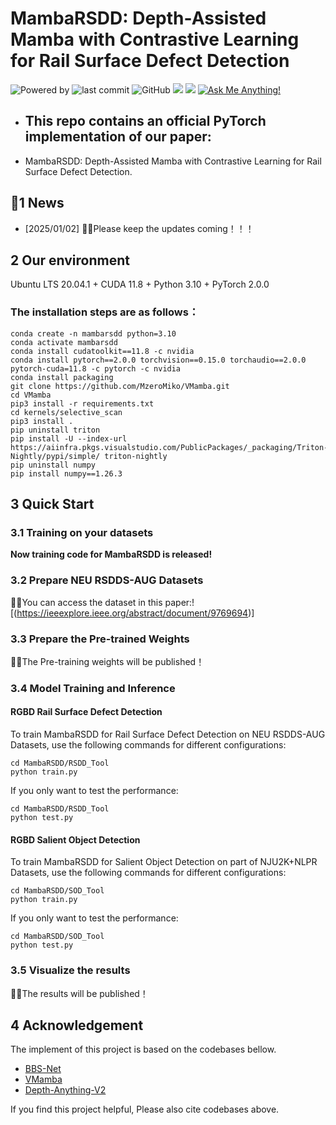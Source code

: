 # MambaRSDD: Depth-Assisted Mamba with Contrastive Learning for Rail Surface Defect Detection
![Powered by](https://img.shields.io/badge/Based_on-Pytorch-blue?logo=pytorch) 
![last commit](https://img.shields.io/github/last-commit/hjklearn/MambaRSDD)
![GitHub](https://img.shields.io/github/license/hjklearn/MambaRSDD?logo=license)
![](https://img.shields.io/github/repo-size/hjklearn/MambaRSDD?color=green)
![](https://img.shields.io/github/stars/hjklearn/MambaRSDD)
[![Ask Me Anything!](https://img.shields.io/badge/Official%20-Yes-1abc9c.svg)](https://GitHub.com/hjklearn) 
<br>
- ## This repo contains an official PyTorch implementation of our paper: <br>
- MambaRSDD: Depth-Assisted Mamba with Contrastive Learning for Rail Surface Defect Detection.



## 📰1 News 
- [2025/01/02] 🎉🎉Please keep the updates coming！！！ 

## 2 Our environment
Ubuntu LTS 20.04.1 + CUDA 11.8 + Python 3.10 + PyTorch 2.0.0

### The installation steps are as follows：
```
conda create -n mambarsdd python=3.10
conda activate mambarsdd
conda install cudatoolkit==11.8 -c nvidia
conda install pytorch==2.0.0 torchvision==0.15.0 torchaudio==2.0.0 pytorch-cuda=11.8 -c pytorch -c nvidia
conda install packaging
git clone https://github.com/MzeroMiko/VMamba.git
cd VMamba
pip3 install -r requirements.txt
cd kernels/selective_scan
pip3 install .
pip uninstall triton
pip install -U --index-url https://aiinfra.pkgs.visualstudio.com/PublicPackages/_packaging/Triton-Nightly/pypi/simple/ triton-nightly
pip uninstall numpy
pip install numpy==1.26.3
```

## 3 Quick Start 
### 3.1 Training on your datasets
**Now training code for MambaRSDD is released!**

### 3.2 Prepare NEU RSDDS-AUG Datasets
🎉🎉You can access the dataset in this paper:![(https://ieeexplore.ieee.org/abstract/document/9769694)]

### 3.3 Prepare the Pre-trained Weights
🎉🎉The Pre-training weights will be published！

### 3.4 Model Training and Inference
#### RGBD Rail Surface Defect Detection
To train MambaRSDD for Rail Surface Defect Detection on NEU RSDDS-AUG Datasets, use the following commands for different configurations:
```
cd MambaRSDD/RSDD_Tool
python train.py
```
If you only want to test the performance:
```
cd MambaRSDD/RSDD_Tool
python test.py
```
#### RGBD Salient Object Detection
To train MambaRSDD for Salient Object Detection on part of NJU2K+NLPR Datasets, use the following commands for different configurations:
```
cd MambaRSDD/SOD_Tool
python train.py
```
If you only want to test the performance:
```
cd MambaRSDD/SOD_Tool
python test.py
```
### 3.5 Visualize the results
🎉🎉The results will be published！



## 4 Acknowledgement
The implement of this project is based on the codebases bellow. <br>
- [BBS-Net](https://github.com/zyjwuyan/BBS-Net) <br>
- [VMamba](https://github.com/MzeroMiko/VMamba) <br>
- [Depth-Anything-V2](https://github.com/DepthAnything/Depth-Anything-V2) <br>

If you find this project helpful, Please also cite codebases above.
